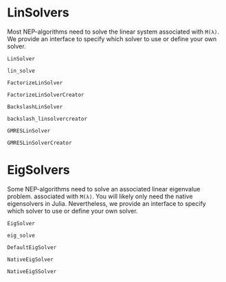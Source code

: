 # LinSolvers

Most NEP-algorithms need to solve the linear system associated with `M(λ)`.
We provide an interface to specify which solver to use or define your own solver.

```@docs
LinSolver
```
```@docs
lin_solve
```
```@docs
FactorizeLinSolver
```
```@docs
FactorizeLinSolverCreator
```
```@docs
BackslashLinSolver
```
```@docs
backslash_linsolvercreator
```
```@docs
GMRESLinSolver
```
```@docs
GMRESLinSolverCreator
```


# EigSolvers

Some NEP-algorithms need to solve an associated linear eigenvalue problem. associated with `M(λ)`.
You will likely only need the native eigensolvers in Julia.
Nevertheless, we provide an interface to specify which solver to use or define your own solver.

```@docs
EigSolver
```
```@docs
eig_solve
```
```@docs
DefaultEigSolver
```
```@docs
NativeEigSolver
```
```@docs
NativeEigSSolver
```
